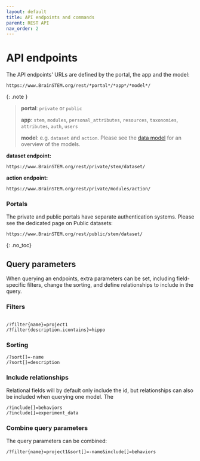 ```yaml
---
layout: default
title: API endpoints and commands
parent: REST API
nav_order: 2
---
```

# API endpoints
The API endpoints' URLs are defined by the portal, the app and the model: 
```
https://www.BrainSTEM.org/rest/*portal*/*app*/*model*/
```
{: .note }
> __portal__: `private` or `public`
> 
> __app__: `stem`, `modules`, `personal_attributes`, `resources`, `taxonomies`, `attributes`, `auth`, `users`
> 
> __model__: e.g. `dataset` and `action`. Please see the [data model](https://petersenpeter.github.io/brainstem_support/datamodel/data-model/) for an overview of the models. 


__dataset endpoint:__ 
```
https://www.BrainSTEM.org/rest/private/stem/dataset/
```
__action endpoint:__ 
```
https://www.BrainSTEM.org/rest/private/modules/action/
```

### Portals
The private and public portals have separate authentication systems. Please see the dedicated page on 
Public datasets: 
```
https://www.BrainSTEM.org/rest/public/stem/dataset/
```

{: .no_toc}

## Query parameters
When querying an endpoints, extra parameters can be set, including field-specific filters, change the sorting, and define relationships to include in the query. 

### Filters
```

/?filter{name}=project1
/?filter{description.icontains}=hippo
```
### Sorting
```
/?sort[]=-name
/?sort[]=description
```

### Include relationships
Relational fields will by default only include the id, but relationships can also be included when querying one model. The
```
/?include[]=behaviors
/?include[]=experiment_data
```

### Combine query parameters
The query parameters can be combined:
```
/?filter{name}=project1&sort[]=-name&include[]=behaviors
```
